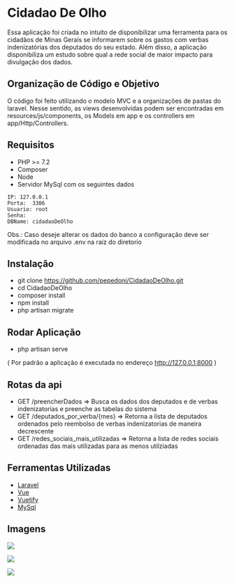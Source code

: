 # Cidadao De Olho

Essa aplicação foi criada no intuito de disponibilizar uma ferramenta para os cidadãos de Minas Gerais se informarem 
sobre os gastos com verbas indenizatórias dos deputados do seu estado. Além disso, a aplicação disponibiliza um estudo
sobre qual a rede social de maior impacto para divulgação dos dados.

## Organização de Código e Objetivo

O código foi feito utilizando o modelo MVC e a organizações de pastas do laravel. Nesse sentido, as views desenvolvidas podem ser encontradas em resources/js/components, os Models em app e os controllers em app/Http/Controllers.

## Requisitos
- PHP >= 7.2
- Composer 
- Node
- Servidor MySql com os seguintes dados 
```
IP: 127.0.0.1
Porta:  3306
Usuario: root
Senha: 
DBName: cidadaoDeOlho
```

Obs.: Caso deseje alterar os dados do banco a configuração deve ser modificada no arquivo .env na raiz do diretorio

## Instalação

- git clone https://github.com/pepedoni/CidadaoDeOlho.git
- cd CidadaoDeOlho
- composer install
- npm install
- php artisan migrate

## Rodar Aplicação
- php artisan serve

( Por padrão a aplicação é executada no endereço http://127.0.0.1:8000 )

## Rotas da api

- GET /preencherDados            => Busca os dados dos deputados e de verbas indenizatorias e preenche as tabelas do sistema
- GET /deputados_por_verba/{mes} => Retorna a lista de deputados ordenados pelo reembolso de verbas indenizatorias de maneira decrescente
- GET /redes_sociais_mais_utilizadas => Retorna a lista de redes sociais ordenadas das mais utilizadas para as menos utilziadas

## Ferramentas Utilizadas

- [Laravel](http://laravel.com) 
- [Vue](https://vuejs.org/)
- [Vuetify](https://vuetifyjs.com/pt-BR/)
- [MySql](https://www.mysql.com/)

## Imagens
![](https://user-images.githubusercontent.com/9373165/67168946-c64ee980-f37e-11e9-87db-340c8157cf1b.jpeg)

![](https://user-images.githubusercontent.com/9373165/67168976-e9799900-f37e-11e9-9b76-f61dc176b976.jpeg)

![](https://user-images.githubusercontent.com/9373165/67168999-f6968800-f37e-11e9-9c0d-aa533695a66a.jpeg)


